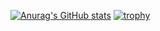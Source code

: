 [![Anurag's GitHub stats](https://github-readme-stats.vercel.app/api?username=landonpipkin97&count_private=true&hide=stars,issues&bg_color=282a36&title_color=f8f8f2&border_color=none&icon_color=f8f8f2&text_color=f8f8f2)](https://github.com/anuraghazra/github-readme-stats) [![trophy](https://github-profile-trophy.vercel.app/?username=landonpipkin97&theme=dracula&rank=-A,-B,-C,-?&no-frame=false)](https://github.com/ryo-ma/github-profile-trophy)

